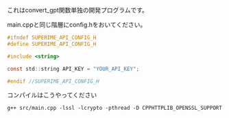 これはconvert_gpt関数単独の開発プログラムです。

main.cppと同じ階層にconfig.hをおいてください。 
```h
#ifndef SUPERIME_API_CONFIG_H
#define SUPERIME_API_CONFIG_H

#include <string>

const std::string API_KEY = "YOUR_API_KEY";

#endif //SUPERIME_API_CONFIG_H
```

コンパイルはこうやってください
```
g++ src/main.cpp -lssl -lcrypto -pthread -D CPPHTTPLIB_OPENSSL_SUPPORT
```